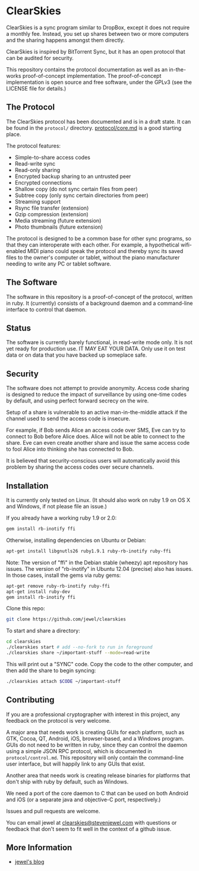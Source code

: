 ClearSkies
==========

ClearSkies is a sync program similar to DropBox, except it does not require a
monthly fee.  Instead, you set up shares between two or more computers and the
sharing happens amongst them directly.

ClearSkies is inspired by BitTorrent Sync, but it has an open protocol that can
be audited for security.

This repository contains the protocol documentation as well as an in-the-works
proof-of-concept implementation.  The proof-of-concept implementation is open
source and free software, under the GPLv3 (see the LICENSE file for details.)


The Protocol
------------

The ClearSkies protocol has been documented and is in a draft state.  It can be
found in the `protocol/` directory.
[protocol/core.md](https://github.com/jewel/clearskies/blob/master/protocol/core.md)
is a good starting place.

The protocol features:

* Simple-to-share access codes
* Read-write sync
* Read-only sharing
* Encrypted backup sharing to an untrusted peer
* Encrypted connections
* Shallow copy (do not sync certain files from peer)
* Subtree copy (only sync certain directories from peer)
* Streaming support
* Rsync file transfer (extension)
* Gzip compression (extension)
* Media streaming (future extension)
* Photo thumbnails (future extension)

The protocol is designed to be a common base for other sync programs, so that
they can interoperate with each other.  For example, a hypothetical
wifi-enabled MIDI piano could speak the protocol and thereby sync its saved
files to the owner's computer or tablet, without the piano manufacturer needing
to write any PC or tablet software.


The Software
------------

The software in this repository is a proof-of-concept of the protocol, written
in ruby.  It (currently) consists of a background daemon and a command-line
interface to control that daemon.


Status
------

The software is currently barely functional, in read-write mode only.  It is
not yet ready for production use.  IT MAY EAT YOUR DATA.  Only use it on test
data or on data that you have backed up someplace safe.


Security
--------

The software does not attempt to provide anonymity.  Access code sharing is
designed to reduce the impact of surveillance by using one-time codes by
default, and using perfect forward secrecy on the wire.

Setup of a share is vulnerable to an active man-in-the-middle attack if the
channel used to send the access code is insecure.

For example, if Bob sends Alice an access code over SMS, Eve can try to connect
to Bob before Alice does.  Alice will not be able to connect to the share.  Eve
can even create another share and issue the same access code to fool Alice into
thinking she has connected to Bob.

It is believed that security-conscious users will automatically avoid this
problem by sharing the access codes over secure channels.


Installation
------------

It is currently only tested on Linux.  (It should also work on ruby 1.9 on OS X
and Windows, if not please file an issue.)

If you already have a working ruby 1.9 or 2.0:

```bash
gem install rb-inotify ffi
```

Otherwise, installing dependencies on Ubuntu or Debian:

```bash
apt-get install libgnutls26 ruby1.9.1 ruby-rb-inotify ruby-ffi
```

Note: The version of "ffi" in the Debian stable (wheezy) apt repository has
issues.  The version of "rb-inotify" in Ubuntu 12.04 (precise) also has issues.
In those cases, install the gems via ruby gems:

```bash
apt-get remove ruby-rb-inotify ruby-ffi
apt-get install ruby-dev
gem install rb-inotify ffi
```

Clone this repo:

```bash
git clone https://github.com/jewel/clearskies
```

To start and share a directory:

```bash
cd clearskies
./clearskies start # add --no-fork to run in foreground
./clearskies share ~/important-stuff --mode=read-write
```


This will print out a "SYNC" code.  Copy the code to the other computer, and
then add the share to begin syncing:

```bash
./clearskies attach $CODE ~/important-stuff
```


Contributing
------------

If you are a professional cryptographer with interest in this project, any
feedback on the protocol is very welcome.

A major area that needs work is creating GUIs for each platform, such as GTK,
Cocoa, QT, Android, iOS, browser-based, and a Windows program.  GUIs do not
need to be written in ruby, since they can control the daemon using a simple
JSON RPC protocol, which is documented in `protocol/control.md`.  This
repository will only contain the command-line user interface, but will happily
link to any GUIs that exist.

Another area that needs work is creating release binaries for platforms that
don't ship with ruby by default, such as Windows.

We need a port of the core daemon to C that can be used on both Android and iOS
(or a separate java and objective-C port, respectively.)

Issues and pull requests are welcome.

You can email jewel at clearskies@stevenjewel.com with questions or feedback
that don't seem to fit well in the context of a github issue.


More Information
----------------

* [jewel's blog](http://stevenjewel.com)
